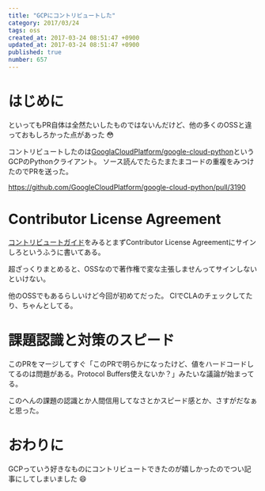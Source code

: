 ```yaml
---
title: "GCPにコントリビュートした"
category: 2017/03/24
tags: oss
created_at: 2017-03-24 08:51:47 +0900
updated_at: 2017-03-24 08:51:47 +0900
published: true
number: 657
---
```


# はじめに
といってもPR自体は全然たいしたものではないんだけど、他の多くのOSSと違っておもしろかった点があった :flushed: 

コントリビュートしたのは[GooglaCloudPlatform/google-cloud-python](https://github.com/GoogleCloudPlatform/google-cloud-python)というGCPのPythonクライアント。
ソース読んでたらたまたまコードの重複をみつけたのでPRを送った。

https://github.com/GoogleCloudPlatform/google-cloud-python/pull/3190

# Contributor License Agreement
[コントリビュートガイド](https://github.com/GoogleCloudPlatform/google-cloud-python/blob/master/CONTRIBUTING.rst)をみるとまずContributor License Agreementにサインしろというふうに書いてある。

超ざっくりまとめると、OSSなので著作権で変な主張しませんってサインしないといけない。

他のOSSでもあるらしいけど今回が初めてだった。
CIでCLAのチェックしてたり、ちゃんとしてる。

# 課題認識と対策のスピード
このPRをマージしてすぐ「このPRで明らかになったけど、値をハードコードしてるのは問題がある。Protocol Buffers使えないか？」みたいな議論が始まってる。

このへんの課題の認識とか人間信用してなさとかスピード感とか、さすがだなぁと思った。

# おわりに
GCPっていう好きなものにコントリビュートできたのが嬉しかったのでつい記事にしてしまいました :smile: 
